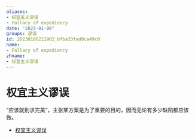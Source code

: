 ```yaml
---
aliases:
- 权宜主义谬误
- Fallacy of expediency
date: "2023-01-06"
groups: 谬误
id: 20230106212902_bfba33fad0ca49c0
name:
- Fallacy of expediency
zhname:
- 权宜主义谬误
---
```


# 权宜主义谬误

“应该就别求完美”，主张某方案是为了重要的目的，因而无论有多少缺陷都应该做。

* [权宜主义谬误](https://zh.wikipedia.org/wiki/%E6%AC%8A%E5%AE%9C%E4%B8%BB%E7%BE%A9%E8%AC%AC%E8%AA%A4)
